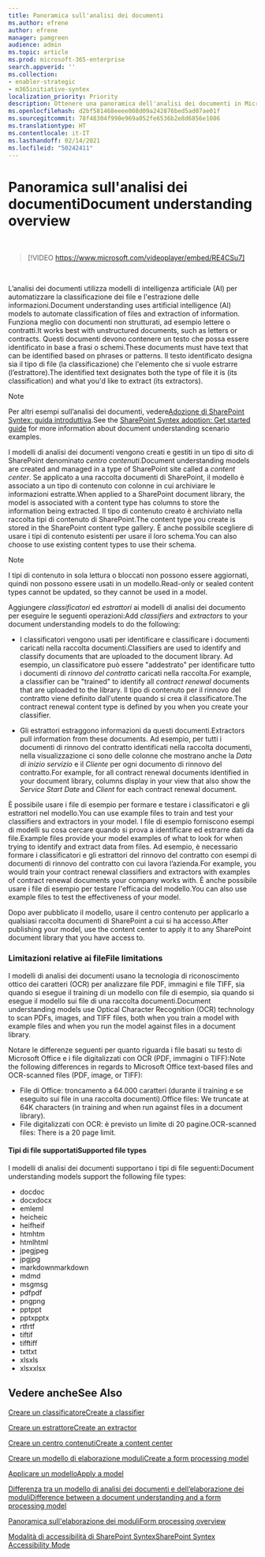 ```yaml
---
title: Panoramica sull'analisi dei documenti
ms.author: efrene
author: efrene
manager: pamgreen
audience: admin
ms.topic: article
ms.prod: microsoft-365-enterprise
search.appverid: ''
ms.collection:
- enabler-strategic
- m365initiative-syntex
localization_priority: Priority
description: Ottenere una panoramica dell'analisi dei documenti in Microsoft SharePoint Syntex.
ms.openlocfilehash: d2bf581468eeee008d09a242876bed5ad07ae01f
ms.sourcegitcommit: 78f48304f990e969a052fe6536b2e8d6856e1086
ms.translationtype: HT
ms.contentlocale: it-IT
ms.lasthandoff: 02/14/2021
ms.locfileid: "50242411"
---
```

# <a name="document-understanding-overview"></a><span data-ttu-id="bc08d-103">Panoramica sull'analisi dei documenti</span><span class="sxs-lookup"><span data-stu-id="bc08d-103">Document understanding overview</span></span>


</br>

> [!VIDEO https://www.microsoft.com/videoplayer/embed/RE4CSu7] 

</br>

<span data-ttu-id="bc08d-104">L’analisi dei documenti utilizza modelli di intelligenza artificiale (AI) per automatizzare la classificazione dei file e l'estrazione delle informazioni.</span><span class="sxs-lookup"><span data-stu-id="bc08d-104">Document understanding uses artificial intelligence (AI) models to automate classification of files and extraction of information.</span></span> <span data-ttu-id="bc08d-105">Funziona meglio con documenti non strutturati, ad esempio lettere o contratti.</span><span class="sxs-lookup"><span data-stu-id="bc08d-105">It works best with unstructured documents, such as letters or contracts.</span></span> <span data-ttu-id="bc08d-106">Questi documenti devono contenere un testo che possa essere identificato in base a frasi o schemi.</span><span class="sxs-lookup"><span data-stu-id="bc08d-106">These documents must have text that can be identified based on phrases or patterns.</span></span> <span data-ttu-id="bc08d-107">Il testo identificato designa sia il tipo di file (la classificazione) che l'elemento che si vuole estrarre (l’estrattore).</span><span class="sxs-lookup"><span data-stu-id="bc08d-107">The identified text designates both the type of file it is (its classification) and what you'd like to extract (its extractors).</span></span>

> [!NOTE]
> <span data-ttu-id="bc08d-108">Per altri esempi sull’analisi dei documenti, vedere[Adozione di SharePoint Syntex: guida introduttiva](https://docs.microsoft.com/microsoft-365/contentunderstanding/adoption-getstarted#document-understanding-scenario-example).</span><span class="sxs-lookup"><span data-stu-id="bc08d-108">See the [SharePoint Syntex adoption: Get started guide](https://docs.microsoft.com/microsoft-365/contentunderstanding/adoption-getstarted#document-understanding-scenario-example) for more information about document understanding scenario examples.</span></span>

<span data-ttu-id="bc08d-109">I modelli di analisi dei documenti vengono creati e gestiti in un tipo di sito di SharePoint denominato *centro contenuti*.</span><span class="sxs-lookup"><span data-stu-id="bc08d-109">Document understanding models are created and managed in a type of SharePoint site called a *content center*.</span></span> <span data-ttu-id="bc08d-110">Se applicato a una raccolta documenti di SharePoint, il modello è associato a un tipo di contenuto con colonne in cui archiviare le informazioni estratte.</span><span class="sxs-lookup"><span data-stu-id="bc08d-110">When applied to a SharePoint document library, the model is associated with a content type has columns to store the information being extracted.</span></span> <span data-ttu-id="bc08d-111">Il tipo di contenuto creato è archiviato nella raccolta tipi di contenuto di SharePoint.</span><span class="sxs-lookup"><span data-stu-id="bc08d-111">The content type you create is stored in the SharePoint content type gallery.</span></span> <span data-ttu-id="bc08d-112">È anche possibile scegliere di usare i tipi di contenuto esistenti per usare il loro schema.</span><span class="sxs-lookup"><span data-stu-id="bc08d-112">You can also choose to use existing content types to use their schema.</span></span>

> [!NOTE]
> <span data-ttu-id="bc08d-113">I tipi di contenuto in sola lettura o bloccati non possono essere aggiornati, quindi non possono essere usati in un modello.</span><span class="sxs-lookup"><span data-stu-id="bc08d-113">Read-only or sealed content types cannot be updated, so they cannot be used in a model.</span></span>

<span data-ttu-id="bc08d-114">Aggiungere *classificatori* ed *estrattori* ai modelli di analisi dei documento per eseguire le seguenti operazioni:</span><span class="sxs-lookup"><span data-stu-id="bc08d-114">Add *classifiers* and *extractors* to your document understanding models to do the following:</span></span> 

- <span data-ttu-id="bc08d-115">I classificatori vengono usati per identificare e classificare i documenti caricati nella raccolta documenti.</span><span class="sxs-lookup"><span data-stu-id="bc08d-115">Classifiers are used to identify and classify documents that are uploaded to the document library.</span></span> <span data-ttu-id="bc08d-116">Ad esempio, un classificatore può essere "addestrato" per identificare tutto i documenti di *rinnovo del contratto* caricati nella raccolta.</span><span class="sxs-lookup"><span data-stu-id="bc08d-116">For example, a classifier can be "trained" to identify all *contract renewal* documents that are uploaded to the library.</span></span> <span data-ttu-id="bc08d-117">Il tipo di contenuto per il rinnovo del contratto viene definito dall'utente quando si crea il classificatore.</span><span class="sxs-lookup"><span data-stu-id="bc08d-117">The contract renewal content type is defined by you when you create your classifier.</span></span>

- <span data-ttu-id="bc08d-118">Gli estrattori estraggono informazioni da questi documenti.</span><span class="sxs-lookup"><span data-stu-id="bc08d-118">Extractors pull information from these documents.</span></span> <span data-ttu-id="bc08d-119">Ad esempio, per tutti i documenti di rinnovo del contratto identificati nella raccolta documenti, nella visualizzazione ci sono delle colonne che mostrano anche la *Data di inizio servizio* e il *Cliente* per ogni documento di rinnovo del contratto.</span><span class="sxs-lookup"><span data-stu-id="bc08d-119">For example, for all contract renewal documents identified in your document library, columns display in your view that also show the *Service Start Date* and  *Client* for each contract renewal document.</span></span> 

<span data-ttu-id="bc08d-120">È possibile usare i file di esempio per formare e testare i classificatori e gli estrattori nel modello.</span><span class="sxs-lookup"><span data-stu-id="bc08d-120">You can use example files to train and test your classifiers and extractors in your model.</span></span> <span data-ttu-id="bc08d-121">I file di esempio forniscono esempi di modelli su cosa cercare quando si prova a identificare ed estrarre dati da file.</span><span class="sxs-lookup"><span data-stu-id="bc08d-121">Example files provide your model examples of what to look for when trying to identify and extract data from files.</span></span> <span data-ttu-id="bc08d-122">Ad esempio, è necessario formare i classificatori e gli estrattori del rinnovo del contratto con esempi di documenti di rinnovo del contratto con cui lavora l’azienda.</span><span class="sxs-lookup"><span data-stu-id="bc08d-122">For example, you would train your contract renewal classifiers and extractors with examples of contract renewal documents your company works with.</span></span> <span data-ttu-id="bc08d-123">È anche possibile usare i file di esempio per testare l'efficacia del modello.</span><span class="sxs-lookup"><span data-stu-id="bc08d-123">You can also use example files to test the effectiveness of your model.</span></span>

<span data-ttu-id="bc08d-124">Dopo aver pubblicato il modello, usare il centro contenuto per applicarlo a qualsiasi raccolta documenti di SharePoint a cui si ha accesso.</span><span class="sxs-lookup"><span data-stu-id="bc08d-124">After publishing your model, use the content center to apply it to any SharePoint document library that you have access to.</span></span>  

### <a name="file-limitations"></a><span data-ttu-id="bc08d-125">Limitazioni relative ai file</span><span class="sxs-lookup"><span data-stu-id="bc08d-125">File limitations</span></span>

<span data-ttu-id="bc08d-126">I modelli di analisi dei documenti usano la tecnologia di riconoscimento ottico dei caratteri (OCR) per analizzare file PDF, immagini e file TIFF, sia quando si esegue il training di un modello con file di esempio, sia quando si esegue il modello sui file di una raccolta documenti.</span><span class="sxs-lookup"><span data-stu-id="bc08d-126">Document understanding models use Optical Character Recognition (OCR) technology to scan PDFs, images, and TIFF files, both when you train a model with example files and when you run the model against files in a document library.</span></span>

<span data-ttu-id="bc08d-127">Notare le differenze seguenti per quanto riguarda i file basati su testo di Microsoft Office e i file digitalizzati con OCR (PDF, immagini o TIFF):</span><span class="sxs-lookup"><span data-stu-id="bc08d-127">Note the following differences in regards to Microsoft Office text-based files and OCR-scanned files (PDF, image, or TIFF):</span></span>

- <span data-ttu-id="bc08d-128">File di Office: troncamento a 64.000 caratteri (durante il training e se eseguito sui file in una raccolta documenti).</span><span class="sxs-lookup"><span data-stu-id="bc08d-128">Office files: We truncate at 64K characters (in training and when run against files in a document library).</span></span>
- <span data-ttu-id="bc08d-129">File digitalizzati con OCR: è previsto un limite di 20 pagine.</span><span class="sxs-lookup"><span data-stu-id="bc08d-129">OCR-scanned files: There is a 20 page limit.</span></span>  

#### <a name="supported-file-types"></a><span data-ttu-id="bc08d-130">Tipi di file supportati</span><span class="sxs-lookup"><span data-stu-id="bc08d-130">Supported file types</span></span>

<span data-ttu-id="bc08d-131">I modelli di analisi dei documenti supportano i tipi di file seguenti:</span><span class="sxs-lookup"><span data-stu-id="bc08d-131">Document understanding models support the following file types:</span></span>

- <span data-ttu-id="bc08d-132">doc</span><span class="sxs-lookup"><span data-stu-id="bc08d-132">doc</span></span>
- <span data-ttu-id="bc08d-133">docx</span><span class="sxs-lookup"><span data-stu-id="bc08d-133">docx</span></span>
- <span data-ttu-id="bc08d-134">eml</span><span class="sxs-lookup"><span data-stu-id="bc08d-134">eml</span></span>
- <span data-ttu-id="bc08d-135">heic</span><span class="sxs-lookup"><span data-stu-id="bc08d-135">heic</span></span>
- <span data-ttu-id="bc08d-136">heif</span><span class="sxs-lookup"><span data-stu-id="bc08d-136">heif</span></span>
- <span data-ttu-id="bc08d-137">htm</span><span class="sxs-lookup"><span data-stu-id="bc08d-137">htm</span></span>
- <span data-ttu-id="bc08d-138">html</span><span class="sxs-lookup"><span data-stu-id="bc08d-138">html</span></span>
- <span data-ttu-id="bc08d-139">jpeg</span><span class="sxs-lookup"><span data-stu-id="bc08d-139">jpeg</span></span>
- <span data-ttu-id="bc08d-140">jpg</span><span class="sxs-lookup"><span data-stu-id="bc08d-140">jpg</span></span>
- <span data-ttu-id="bc08d-141">markdown</span><span class="sxs-lookup"><span data-stu-id="bc08d-141">markdown</span></span>
- <span data-ttu-id="bc08d-142">md</span><span class="sxs-lookup"><span data-stu-id="bc08d-142">md</span></span>
- <span data-ttu-id="bc08d-143">msg</span><span class="sxs-lookup"><span data-stu-id="bc08d-143">msg</span></span>
- <span data-ttu-id="bc08d-144">pdf</span><span class="sxs-lookup"><span data-stu-id="bc08d-144">pdf</span></span>
- <span data-ttu-id="bc08d-145">png</span><span class="sxs-lookup"><span data-stu-id="bc08d-145">png</span></span>
- <span data-ttu-id="bc08d-146">ppt</span><span class="sxs-lookup"><span data-stu-id="bc08d-146">ppt</span></span>
- <span data-ttu-id="bc08d-147">pptx</span><span class="sxs-lookup"><span data-stu-id="bc08d-147">pptx</span></span>
- <span data-ttu-id="bc08d-148">rtf</span><span class="sxs-lookup"><span data-stu-id="bc08d-148">rtf</span></span>
- <span data-ttu-id="bc08d-149">tif</span><span class="sxs-lookup"><span data-stu-id="bc08d-149">tif</span></span>
- <span data-ttu-id="bc08d-150">tiff</span><span class="sxs-lookup"><span data-stu-id="bc08d-150">tiff</span></span>
- <span data-ttu-id="bc08d-151">txt</span><span class="sxs-lookup"><span data-stu-id="bc08d-151">txt</span></span>
- <span data-ttu-id="bc08d-152">xls</span><span class="sxs-lookup"><span data-stu-id="bc08d-152">xls</span></span>
- <span data-ttu-id="bc08d-153">xlsx</span><span class="sxs-lookup"><span data-stu-id="bc08d-153">xlsx</span></span>



## <a name="see-also"></a><span data-ttu-id="bc08d-154">Vedere anche</span><span class="sxs-lookup"><span data-stu-id="bc08d-154">See Also</span></span>
[<span data-ttu-id="bc08d-155">Creare un classificatore</span><span class="sxs-lookup"><span data-stu-id="bc08d-155">Create a classifier</span></span>](create-a-classifier.md)

[<span data-ttu-id="bc08d-156">Creare un estrattore</span><span class="sxs-lookup"><span data-stu-id="bc08d-156">Create an extractor</span></span>](create-an-extractor.md)

[<span data-ttu-id="bc08d-157">Creare un centro contenuti</span><span class="sxs-lookup"><span data-stu-id="bc08d-157">Create a content center</span></span>](create-a-content-center.md)

[<span data-ttu-id="bc08d-158">Creare un modello di elaborazione moduli</span><span class="sxs-lookup"><span data-stu-id="bc08d-158">Create a form processing model</span></span>](create-a-form-processing-model.md)

[<span data-ttu-id="bc08d-159">Applicare un modello</span><span class="sxs-lookup"><span data-stu-id="bc08d-159">Apply a model</span></span>](apply-a-model.md)   

[<span data-ttu-id="bc08d-160">Differenza tra un modello di analisi dei documenti e dell’elaborazione dei moduli</span><span class="sxs-lookup"><span data-stu-id="bc08d-160">Difference between a document understanding and a form processing model</span></span>](difference-between-document-understanding-and-form-processing-model.md)
  
[<span data-ttu-id="bc08d-161">Panoramica sull'elaborazione dei moduli</span><span class="sxs-lookup"><span data-stu-id="bc08d-161">Form processing overview</span></span>](form-processing-overview.md)

[<span data-ttu-id="bc08d-162">Modalità di accessibilità di SharePoint Syntex</span><span class="sxs-lookup"><span data-stu-id="bc08d-162">SharePoint Syntex Accessibility Mode</span></span>](accessibility-mode.md)
